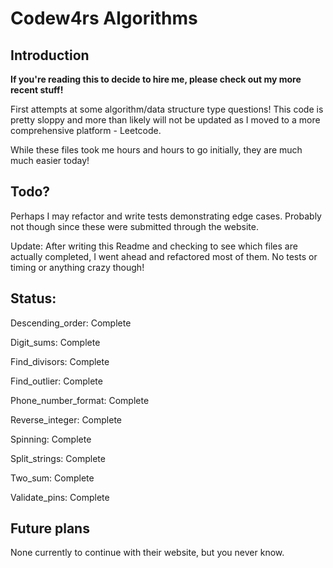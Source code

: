 # Codew4rs Algorithms

## Introduction

**If you're reading this to decide to hire me, please check out my more recent stuff!**

First attempts at some algorithm/data structure type questions! This code is pretty sloppy and more than likely will not be updated as I moved to a more comprehensive platform - Leetcode.

While these files took me hours and hours to go initially, they are much much easier today!

## Todo?

Perhaps I may refactor and write tests demonstrating edge cases. Probably not though since these were submitted through the website.

Update: After writing this Readme and checking to see which files are actually completed, I went ahead and refactored most of them. No tests or timing or anything crazy though!


## Status:

Descending_order: Complete

Digit_sums: Complete

Find_divisors: Complete

Find_outlier: Complete

Phone_number_format: Complete

Reverse_integer: Complete

Spinning: Complete

Split_strings: Complete

Two_sum: Complete

Validate_pins: Complete

## Future plans

None currently to continue with their website, but you never know.
